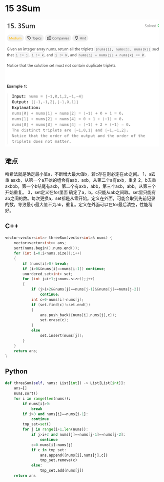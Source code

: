 # 15 3Sum
![alt text](image.png)

## 难点
哈希法就是确定最小值a，不断增大最大值b，若c存在则必定在ab之间。
1，a去重
aaxb，从第一个a开始的组合有aab，axb，从第二个a有axb，重复
2，b去重
axbbb，第一个b结尾有axb，第二个有axb，abb，第三个axb，abb。从第三个开始重复。
3，set定义在for里面
确定了a，b。c只能从ab之间取。set里只能有ab之间的数。每次更换a，set都是从零开始。定义在外面，可能会取到先前记录的数，导致最小最大值不为ab，重复。定义在外面可以在for最后清空，性能稍好。

## C++
``` C++
vector<vector<int>> threeSum(vector<int>& nums) {
    vector<vector<int>> ans;
    sort(nums.begin(),nums.end());
    for (int i=0;i<nums.size();i++)
    {
        if (nums[i]>0) break;
        if (i>0&&nums[i]==nums[i-1]) continue;
        unordered_set<int> set;
        for (int j=i+1;j<nums.size();j++)
        {
            if (j>i+2&&nums[j]==nums[j-1]&&nums[j]==nums[j-2])
                continue;
            int c=0-nums[i]-nums[j];
            if (set.find(c)!=set.end())
            {
                ans.push_back({nums[i],nums[j],c});
                set.erase(c);
            }
            else
                set.insert(nums[j]);
        }
    }
    return ans;
}
```

## Python
``` Python
def threeSum(self, nums: List[int]) -> List[List[int]]:
    ans=[]
    nums.sort()
    for i in range(len(nums)):
        if nums[i]>0:
            break
        if i>0 and nums[i]==nums[i-1]:
            continue
        tmp_set=set()
        for j in range(i+1,len(nums)):
            if j>i+2 and nums[j]==nums[j-1]==nums[j-2]:
                continue
            c=0-nums[i]-nums[j]
            if c in tmp_set:
                ans.append([nums[i],nums[j],c])
                tmp_set.remove(c)
            else:
                tmp_set.add(nums[j])
    return ans
```